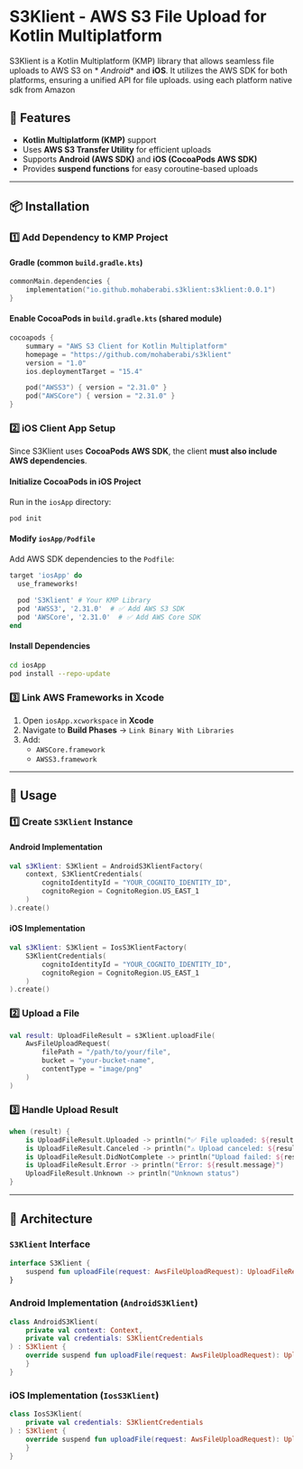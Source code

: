 # S3Klient - AWS S3 File Upload for Kotlin Multiplatform

S3Klient is a Kotlin Multiplatform (KMP) library that allows seamless file uploads to AWS S3 on *
*Android** and **iOS**. It utilizes the AWS SDK for both platforms, ensuring a unified API for file
uploads. using each platform native sdk from Amazon

## 🚀 Features

- **Kotlin Multiplatform (KMP)** support
- Uses **AWS S3 Transfer Utility** for efficient uploads
- Supports **Android (AWS SDK)** and **iOS (CocoaPods AWS SDK)**
- Provides **suspend functions** for easy coroutine-based uploads

---

## 📦 Installation

### **1️⃣ Add Dependency to KMP Project**

#### **Gradle (common `build.gradle.kts`)**

```kotlin
commonMain.dependencies {
    implementation("io.github.mohaberabi.s3klient:s3klient:0.0.1")
}
```

#### **Enable CocoaPods in `build.gradle.kts` (shared module)**

```kotlin
cocoapods {
    summary = "AWS S3 Client for Kotlin Multiplatform"
    homepage = "https://github.com/mohaberabi/s3klient"
    version = "1.0"
    ios.deploymentTarget = "15.4"

    pod("AWSS3") { version = "2.31.0" }
    pod("AWSCore") { version = "2.31.0" }
}
```

### **2️⃣ iOS Client App Setup**

Since S3Klient uses **CocoaPods AWS SDK**, the client **must also include AWS dependencies**.

#### **Initialize CocoaPods in iOS Project**

Run in the `iosApp` directory:

```sh
pod init
```

#### **Modify `iosApp/Podfile`**

Add AWS SDK dependencies to the `Podfile`:

```ruby
target 'iosApp' do
  use_frameworks!
  
  pod 'S3Klient' # Your KMP Library
  pod 'AWSS3', '2.31.0'  # ✅ Add AWS S3 SDK
  pod 'AWSCore', '2.31.0'  # ✅ Add AWS Core SDK
end
```

#### **Install Dependencies**

```sh
cd iosApp
pod install --repo-update
```

### **3️⃣ Link AWS Frameworks in Xcode**

1. Open `iosApp.xcworkspace` in **Xcode**
2. Navigate to **Build Phases** → `Link Binary With Libraries`
3. Add:
    - `AWSCore.framework`
    - `AWSS3.framework`

---

## 🚀 Usage

### **1️⃣ Create `S3Klient` Instance**

#### **Android Implementation**

```kotlin
val s3Klient: S3Klient = AndroidS3KlientFactory(
    context, S3KlientCredentials(
        cognitoIdentityId = "YOUR_COGNITO_IDENTITY_ID",
        cognitoRegion = CognitoRegion.US_EAST_1
    )
).create()
```

#### **iOS Implementation**

```kotlin
val s3Klient: S3Klient = IosS3KlientFactory(
    S3KlientCredentials(
        cognitoIdentityId = "YOUR_COGNITO_IDENTITY_ID",
        cognitoRegion = CognitoRegion.US_EAST_1
    )
).create()
```

### **2️⃣ Upload a File**

```kotlin
val result: UploadFileResult = s3Klient.uploadFile(
    AwsFileUploadRequest(
        filePath = "/path/to/your/file",
        bucket = "your-bucket-name",
        contentType = "image/png"
    )
)
```

### **3️⃣ Handle Upload Result**

```kotlin
when (result) {
    is UploadFileResult.Uploaded -> println("✅ File uploaded: ${result.path}")
    is UploadFileResult.Canceled -> println("⚠ Upload canceled: ${result.message}")
    is UploadFileResult.DidNotComplete -> println("Upload failed: ${result.message}")
    is UploadFileResult.Error -> println("Error: ${result.message}")
    UploadFileResult.Unknown -> println("Unknown status")
}
```

---

## 🎯 Architecture

### **`S3Klient` Interface**

```kotlin
interface S3Klient {
    suspend fun uploadFile(request: AwsFileUploadRequest): UploadFileResult
}
```

### **Android Implementation** (`AndroidS3Klient`)

```kotlin
class AndroidS3Klient(
    private val context: Context,
    private val credentials: S3KlientCredentials
) : S3Klient {
    override suspend fun uploadFile(request: AwsFileUploadRequest): UploadFileResult {
    }
}
```

### **iOS Implementation** (`IosS3Klient`)

```kotlin
class IosS3Klient(
    private val credentials: S3KlientCredentials
) : S3Klient {
    override suspend fun uploadFile(request: AwsFileUploadRequest): UploadFileResult {
    }
}
```

